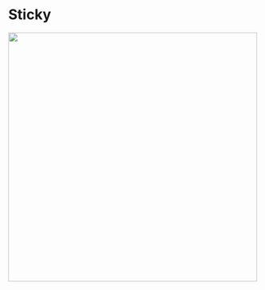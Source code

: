 # Sticky
<img src="https://raw.githubusercontent.com/1day-release/sticky/master/images/thumbnail.jpg" width="500">
